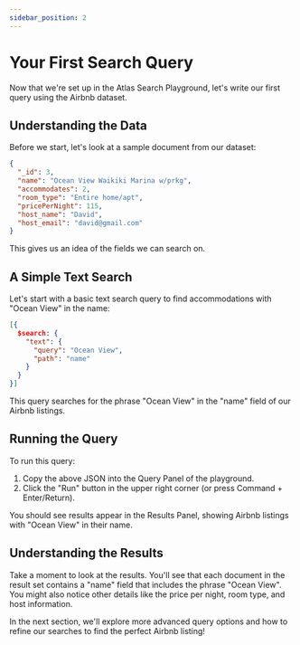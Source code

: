 ```yaml
---
sidebar_position: 2
---
```


# Your First Search Query

Now that we're set up in the Atlas Search Playground, let's write our first query using the Airbnb dataset.

## Understanding the Data

Before we start, let's look at a sample document from our dataset:

```json
{
  "_id": 3,
  "name": "Ocean View Waikiki Marina w/prkg",
  "accommodates": 2,
  "room_type": "Entire home/apt",
  "pricePerNight": 115,
  "host_name": "David",
  "host_email": "david@gmail.com"
}
```

This gives us an idea of the fields we can search on.

## A Simple Text Search

Let's start with a basic text search query to find accommodations with "Ocean View" in the name:

```json
[{
  $search: {
    "text": {
      "query": "Ocean View",
      "path": "name"
    }
  }
}]
```

This query searches for the phrase "Ocean View" in the "name" field of our Airbnb listings.

## Running the Query

To run this query:

1. Copy the above JSON into the Query Panel of the playground.
2. Click the "Run" button in the upper right corner (or press Command + Enter/Return).

You should see results appear in the Results Panel, showing Airbnb listings with "Ocean View" in their name.

## Understanding the Results

Take a moment to look at the results. You'll see that each document in the result set contains a "name" field that includes the phrase "Ocean View". You might also notice other details like the price per night, room type, and host information.

In the next section, we'll explore more advanced query options and how to refine our searches to find the perfect Airbnb listing!